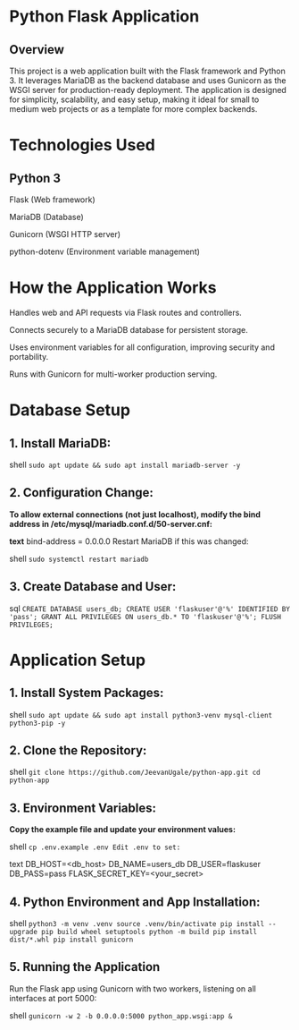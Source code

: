 # Python Flask Application
## **Overview**
This project is a web application built with the Flask framework and Python 3. It leverages MariaDB as the backend database and uses Gunicorn as the WSGI server for production-ready deployment. The application is designed for simplicity, scalability, and easy setup, making it ideal for small to medium web projects or as a template for more complex backends.

# Technologies Used
## **Python 3**

Flask (Web framework)

MariaDB (Database)

Gunicorn (WSGI HTTP server)

python-dotenv (Environment variable management)

# How the Application Works
Handles web and API requests via Flask routes and controllers.

Connects securely to a MariaDB database for persistent storage.

Uses environment variables for all configuration, improving security and portability.

Runs with Gunicorn for multi-worker production serving.

# Database Setup
## 1. Install MariaDB:

shell
`sudo apt update && sudo apt install mariadb-server -y`

## 2. Configuration Change:

**To allow external connections (not just localhost), modify the bind address in /etc/mysql/mariadb.conf.d/50-server.cnf:**

**text**
bind-address = 0.0.0.0
Restart MariaDB if this was changed:

shell
`sudo systemctl restart mariadb`

## 3. Create Database and User:

sql
`CREATE DATABASE users_db;
CREATE USER 'flaskuser'@'%' IDENTIFIED BY 'pass';
GRANT ALL PRIVILEGES ON users_db.* TO 'flaskuser'@'%';
FLUSH PRIVILEGES;`

# Application Setup
## 1. Install System Packages:

shell
`sudo apt update && sudo apt install python3-venv mysql-client python3-pip -y`

## 2. Clone the Repository:

shell
`git clone https://github.com/JeevanUgale/python-app.git
cd python-app`

## 3. Environment Variables:

**Copy the example file and update your environment values:**

shell
`cp .env.example .env
Edit .env to set:`

text
DB_HOST=<db_host>
DB_NAME=users_db
DB_USER=flaskuser
DB_PASS=pass
FLASK_SECRET_KEY=<your_secret>

## 4. Python Environment and App Installation:

shell
`python3 -m venv .venv
source .venv/bin/activate
pip install --upgrade pip build wheel setuptools
python -m build
pip install dist/*.whl
pip install gunicorn`

## 5. Running the Application
Run the Flask app using Gunicorn with two workers, listening on all interfaces at port 5000:

shell
`gunicorn -w 2 -b 0.0.0.0:5000 python_app.wsgi:app &`